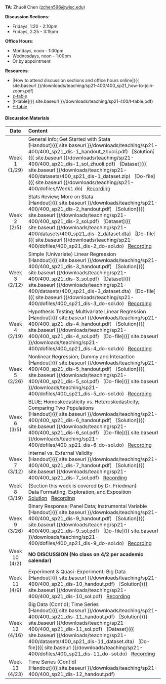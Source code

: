 **TA**: Zhuoli Chen (zchen596@wisc.edu)

**Discussion Sections**:

* Fridays, 1:20 - 2:10pm
* Fridays, 2:25 - 3:15pm

**Office Hours**:

* Mondays, noon - 1:00pm
* Wednesdays, noon - 1:00pm
* Or by appointment

**Resources**: 
* [How to attend discussion sections and office hours online]({{ site.baseurl }}/downloads/teaching/sp21-400/400_sp21_how-to-join-zoom.pdf)
* [z-table](http://www.z-table.com/)
* [t-table]({{ site.baseurl }}/downloads/teaching/sp21-400/t-table.pdf)
* [F-table](http://socr.ucla.edu/Applets.dir/F_Table.html)

#### Discussion Materials

|     Date    |                     Content                     |
|:-----------:|	:---------------------------------------------- |
| Week 1 <br> (1/29) | General Info; Get Started with Stata <br> [Handout]({{ site.baseurl }}/downloads/teaching/sp21-400/400_sp21_dis-1_handout_zhuoli.pdf) &nbsp; [Solution]({{ site.baseurl }}/downloads/teaching/sp21-400/400_sp21_dis-1_sol_zhuoli.pdf) &nbsp; [Dataset]({{ site.baseurl }}/downloads/teaching/sp21-400/datasets/400_sp21_dis-1_dataset.zip) &nbsp; [Do-file]({{ site.baseurl }}/downloads/teaching/sp21-400/dofiles/Week1.do) &nbsp; [Recording](https://uwmadison.zoom.us/rec/share/Dj6DTDxqEfHPBw_VXzKtmbj6LIqgXNmZ447ALoWu7BeHb9RCsr7rpa79SHPz8-f9.LXhVPxcFnKD2cixr) |
| Week 2 <br> (2/5) | Stats Review; More on Stata <br> [Handout]({{ site.baseurl }}/downloads/teaching/sp21-400/400_sp21_dis-2_handout.pdf) &nbsp;  [Solution]({{ site.baseurl }}/downloads/teaching/sp21-400/400_sp21_dis-2_sol.pdf) &nbsp; [Dataset]({{ site.baseurl }}/downloads/teaching/sp21-400/datasets/400_sp21_dis-2_dataset.dta) &nbsp; [Do-file]({{ site.baseurl }}/downloads/teaching/sp21-400/dofiles/400_sp21_dis-2_do-sol.do) &nbsp; [Recording](https://uwmadison.zoom.us/rec/share/rONp9rjKqljlZbYpkgiuJGfTMeaRn76UuNbAhYUdd6_TGj_gjg1NZisKpzXtQzBr._xqcUvYHkFTK3jcA) |
| Week 3 <br> (2/12) | Simple (Univariate) Linear Regression <br> [Handout]({{ site.baseurl }}/downloads/teaching/sp21-400/400_sp21_dis-3_handout.pdf) &nbsp; [Solution]({{ site.baseurl }}/downloads/teaching/sp21-400/400_sp21_dis-3_sol.pdf) &nbsp; [Dataset]({{ site.baseurl }}/downloads/teaching/sp21-400/datasets/400_sp21_dis-3_dataset.dta) &nbsp; [Do-file]({{ site.baseurl }}/downloads/teaching/sp21-400/dofiles/400_sp21_dis-3_do-sol.do) &nbsp; [Recording](https://uwmadison.zoom.us/rec/share/l_A8GVWz4F6LfayIAiv7UdvaL2HgLMO2186qCd_VK9B3QVae78F2VERmta1zf_kb.MUIe4v10bi5lkjtA)|
| Week 4 <br> (2/19) | Hypothesis Testing; Multivariate Linear Regression <br> [Handout]({{ site.baseurl }}/downloads/teaching/sp21-400/400_sp21_dis-4_handout.pdf) &nbsp; [Solution]({{ site.baseurl }}/downloads/teaching/sp21-400/400_sp21_dis-4_sol.pdf) &nbsp; [Do-file]({{ site.baseurl }}/downloads/teaching/sp21-400/dofiles/400_sp21_dis-4_do-sol.do) &nbsp; [Recording](https://uwmadison.zoom.us/rec/share/fRFRfuzTmJcghnzWd0LTv0JuXxRsaDuSKMWTwKw7cIwmnmG1lDP1U7MCGywfYUw4.TksvZsHGVwMs3KNG) |
| Week 5 <br> (2/26) | Nonlinear Regression; Dummy and Interaction <br> [Handout]({{ site.baseurl }}/downloads/teaching/sp21-400/400_sp21_dis-5_handout.pdf) &nbsp; [Solution]({{ site.baseurl }}/downloads/teaching/sp21-400/400_sp21_dis-5_sol.pdf) &nbsp; [Do-file]({{ site.baseurl }}/downloads/teaching/sp21-400/dofiles/400_sp21_dis-5_do-sol.do) &nbsp; [Recording](https://uwmadison.zoom.us/rec/share/y7_8tSarbIQViHXelIx0IpB55dpqEosEh-k8_7HIK1Y6oJm4wjRw2S43XndR7sFA.E-6REnWqD1ftAsEM) |
| Week 6 <br> (3/5) | BLUE; Homoskedasticity vs. Heteroskedasticity; Comparing Two Populations <br> [Handout]({{ site.baseurl }}/downloads/teaching/sp21-400/400_sp21_dis-6_handout.pdf) &nbsp; [Solution]({{ site.baseurl }}/downloads/teaching/sp21-400/400_sp21_dis-6_sol.pdf) &nbsp; [Do-file]({{ site.baseurl }}/downloads/teaching/sp21-400/dofiles/400_sp21_dis-6_do-sol.do) &nbsp; [Recording](https://uwmadison.zoom.us/rec/share/i3XweAIXWS60Gf24A7YHdqhwcNxWLkpARDWC-m7mRiGFHh8oLsDK4AIGSf0Dc6CZ.3BQAJHSErhY0erOE) | 
| Week 7 <br> (3/12) | Internal vs. External Validity <br> [Handout]({{ site.baseurl }}/downloads/teaching/sp21-400/400_sp21_dis-7_handout.pdf) &nbsp; [Solution]({{ site.baseurl }}/downloads/teaching/sp21-400/400_sp21_dis-7_sol.pdf) &nbsp; [Recording](https://uwmadison.zoom.us/rec/share/F_Vl5IojCulySjHHqQ649WS9udR4b29IPi-ty17B2Da3fD323oWOHG45z00fPklz.VrIZW5Th4tlq5Eev)|
| Week 8 <br> (3/19) | (Section this week is covered by Dr. Friedman) <br> Data Formatting, Exploration, and Exposition <br> [Solution](https://canvas.wisc.edu/courses/243632/files/18975062?wrap=1) &nbsp; [Recording](https://uwmadison.zoom.us/rec/share/1-vWMSt8Hmlu4UCuXQjNyQotUmzeuZ96iUt5IkdemsHKtr6IFD8nl9OUhmgoUfJ3.agkymtAyy1IVgxL_) |
| Week 9 <br> (3/26) | Binary Response; Panel Data; Instrumental Variable <br> [Handout]({{ site.baseurl }}/downloads/teaching/sp21-400/400_sp21_dis-9_handout.pdf) &nbsp; [Solution]({{ site.baseurl }}/downloads/teaching/sp21-400/400_sp21_dis-9_sol.pdf) &nbsp; [Do-file]({{ site.baseurl }}/downloads/teaching/sp21-400/dofiles/400_sp21_dis-9_do-sol.do) &nbsp; [Recording](https://uwmadison.zoom.us/rec/share/XT88eNe-s_wRMcpAU7Kv8PCkH1-LExj471W6IHuhkTBk1q-PjK9WQsAdt9x1Ynyf.RzFaaM-6Bq-2QRox) |
| Week 10 <br> (4/2) | **NO DISCUSSION (No class on 4/2 per academic calendar)** |
| Week 11 <br> (4/9) | Experiment & Quasi-Experiment; Big Data <br> [Handout]({{ site.baseurl }}/downloads/teaching/sp21-400/400_sp21_dis-10_handout.pdf) &nbsp; [Solution]({{ site.baseurl }}/downloads/teaching/sp21-400/400_sp21_dis-10_sol.pdf) &nbsp; [Recording](https://uwmadison.zoom.us/rec/share/5yKAPpIs-657CwWzey5KvmV_mMUwIxqsN6c9Vw72PNmmcP09C8ShjC3cQNVMvA-J.pvN-r8XafM5ArEVe) | 
| Week 12 <br> (4/16) | Big Data (Cont'd); Time Series <br> [Handout]({{ site.baseurl }}/downloads/teaching/sp21-400/400_sp21_dis-11_handout.pdf) &nbsp; [Solution]({{ site.baseurl }}/downloads/teaching/sp21-400/400_sp21_dis-11_sol.pdf) &nbsp; [Dataset]({{ site.baseurl }}/downloads/teaching/sp21-400/datasets/400_sp21_dis-11_dataset.dta) &nbsp; [Do-file]({{ site.baseurl }}/downloads/teaching/sp21-400/dofiles/400_sp21_dis-11_do-sol.do) &nbsp; [Recording](https://uwmadison.zoom.us/rec/share/YLRgLsqhgHT2rZvgim2MxsoTo7i_WJ8av0Z-rjYjE_zxXiXEZlGeK9ywTkogWGS8.HJJc4M4LjLvA7NNV) |
| Week 13 <br> (4/23) | Time Series (Cont'd) <br> [Handout]({{ site.baseurl }}/downloads/teaching/sp21-400/400_sp21_dis-12_handout.pdf) |